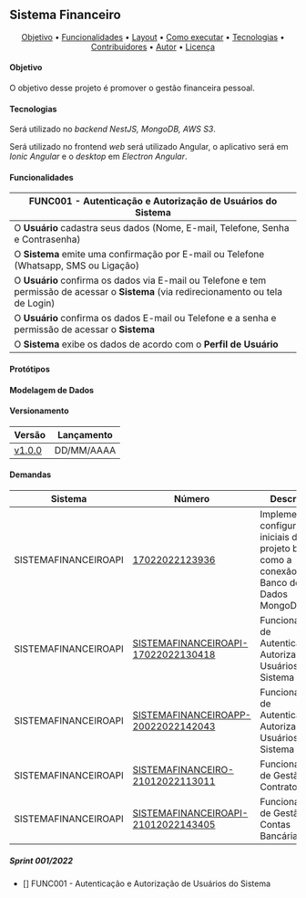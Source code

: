 ## Sistema Financeiro

<p align="center">
 <a href="#-objetivo">Objetivo</a> •
 <a href="#-funcionalidades">Funcionalidades</a> •
 <a href="#-layout">Layout</a> • 
 <a href="#-como-executar-o-projeto">Como executar</a> • 
 <a href="#-tecnologias">Tecnologias</a> • 
 <a href="#-contribuidores">Contribuidores</a> • 
 <a href="#-autor">Autor</a> • 
 <a href="#user-content--licença">Licença</a>
</p>

#### Objetivo

O objetivo desse projeto é promover o gestão financeira pessoal.

#### Tecnologias

Será utilizado no _backend NestJS, MongoDB, AWS S3_.

Será utilizado no frontend _web_ será utilizado Angular, o aplicativo será em _Ionic Angular_ e o _desktop_ em _Electron Angular_.

#### Funcionalidades

|**FUNC001 - Autenticação e Autorização de Usuários do Sistema**|
|--|
|O **Usuário** cadastra seus dados (Nome, E-mail, Telefone, Senha e Contrasenha) |
|O **Sistema** emite uma confirmação por E-mail ou Telefone (Whatsapp, SMS ou Ligação)|
|O **Usuário** confirma os dados via E-mail ou Telefone e tem permissão de acessar o **Sistema** (via redirecionamento ou tela de Login)|
|O **Usuário** confirma os dados E-mail ou Telefone e a senha e permissão de acessar o **Sistema**|
|O **Sistema** exibe os dados de acordo com o **Perfil de Usuário**|

#### Protótipos

#### Modelagem de Dados

#### Versionamento

| Versão                                                                        | Lançamento |
| -------------------------------------------------------------------------------- | --------------  |
| [v1.0.0](https://github.com/quintinodigital/sistemafinanceiroapp/tags) | DD/MM/AAAA  |

#### Demandas

| Sistema | Número | Descrição | Situação | 
| --------------  | -------------------------------------------------------------------------------- | --------------  | --------------  |
| SISTEMAFINANCEIROAPI | [17022022123936](https://github.com/quintinodigital/sistemafinanceiroapi/tree/SISTEMAFINANCEIROAPI-17022022123936) | Implementar configurações iniciais do projeto bem como a conexão com Banco de Dados MongoDB  | Finalizado |
| SISTEMAFINANCEIROAPI | [SISTEMAFINANCEIROAPI-17022022130418](https://github.com/quintinodigital/sistemafinanceiroapi/tree/SISTEMAFINANCEIROAPI-17022022130418) | Funcionalidade de Autenticação e Autorização de Usuários do Sistema | Executando |
| SISTEMAFINANCEIROAPI |[SISTEMAFINANCEIROAPP-20022022142043](https://github.com/quintinodigital/sistemafinanceiroapi/tree/SISTEMAFINANCEIROAPP-20022022142043) | Funcionalidade de Autenticação e Autorização de Usuários do Sistema | Executando |
| SISTEMAFINANCEIROAPI |[SISTEMAFINANCEIRO-21012022113011](https://github.com/quintinodigital/sistemafinanceiroapi/tree/SISTEMAFINANCEIRO-21012022113011) | Funcionalidade de Gestão de Contratos | Executando |
| SISTEMAFINANCEIROAPI|[SISTEMAFINANCEIROAPI-21012022143405](https://github.com/quintinodigital/sistemafinanceiroapi/tree/SISTEMAFINANCEIRO-21012022113011) | Funcionalidade de Gestão de Contas Bancárias | Executando |

##### Sprint 001/2022

- [] FUNC001 - Autenticação e Autorização de Usuários do Sistema
